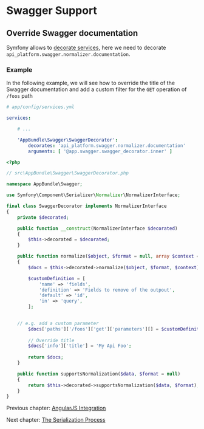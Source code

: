 # Swagger Support

## Override Swagger documentation

Symfony allows to [decorate services](https://symfony.com/doc/current/service_container/service_decoration.html), here we
need to decorate `api_platform.swagger.normalizer.documentation`.

### Example

In the following example, we will see how to override the title of the Swagger documentation and add a custom filter for
the `GET` operation of `/foos` path

```yaml
# app/config/services.yml

services:

    # ...

    'AppBundle\Swagger\SwaggerDecorator':
        decorates: 'api_platform.swagger.normalizer.documentation'
        arguments: [ '@app.swagger.swagger_decorator.inner' ]
```

```php
<?php

// src\AppBundle\Swagger\SwaggerDecorator.php

namespace AppBundle\Swagger;

use Symfony\Component\Serializer\Normalizer\NormalizerInterface;

final class SwaggerDecorator implements NormalizerInterface
{
    private $decorated;

    public function __construct(NormalizerInterface $decorated)
    {
        $this->decorated = $decorated;
    }

    public function normalize($object, $format = null, array $context = [])
    {
        $docs = $this->decorated->normalize($object, $format, $context);

        $customDefinition = [
            'name' => 'fields',
            'definition' => 'Fields to remove of the outpout',
            'default' => 'id',
            'in' => 'query',
        ];

		
	// e.g. add a custom parameter 
		$docs['paths']['/foos']['get']['parameters'][] = $customDefinition;
		
		// Override title
		$docs['info']['title'] = 'My Api Foo';
			
        return $docs;
    }

    public function supportsNormalization($data, $format = null)
    {
        return $this->decorated->supportsNormalization($data, $format);
    }
}
```

Previous chapter: [AngularJS Integration](angularjs-integration.md)

Next chapter: [The Serialization Process](serialization.md)
